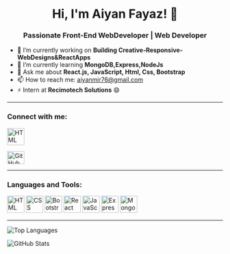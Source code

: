 <h1 align="center">Hi, I'm Aiyan Fayaz! 👋</h1>
<h3 align="center">Passionate Front-End WebDeveloper | Web Developer</h3>

- 🔭 I’m currently working on **Building Creative-Responsive-WebDesigns&ReactApps**
- 🌱 I’m currently learning **MongoDB,Express,NodeJs**
- 💬 Ask me about **React.js, JavaScript, Html, Css, Bootstrap**
- 📫 How to reach me: [aiyanmir76@gmail.com](mailto:aiyanmir76@gmail.com)
- ⚡ Intern at **Recimotech Solutions** 😄

<hr>
<h3 align="left">Connect with me:</h3>
<a href="https://www.linkedin.com/in/aiyan-fayaz-9b3242263/"> <img src="https://img.icons8.com/color/48/000000/html-5.png" alt="HTML" width="40" height="40"/></a>

<p align="left">
  <a href="https://github.com/Aiyan2311" target="_blank">
    <img src="https://raw.githubusercontent.com/rahuldkjain/github-profile-readme-generator/master/src/images/icons/Social/github.svg" alt="GitHub" height="30" width="40"/>
  </a>
  <!-- Add other social media links/icons as needed -->
</p>

<hr>
<h3 align="left">Languages and Tools:</h3>
<p align="left">
    <img src="https://img.icons8.com/color/48/000000/html-5.png" alt="HTML" width="40" height="40"/>
    <img src="https://img.icons8.com/color/48/000000/css3.png" alt="CSS" width="40" height="40"/>
   <img src="https://img.icons8.com/color/48/000000/bootstrap.png" alt="Bootstrap" width="40" height="40"/>
  <img src="https://img.icons8.com/color/48/000000/react-native.png" alt="React" width="40" height="40"/>
  <img src="https://img.icons8.com/color/48/000000/javascript.png" alt="JavaScript" width="40" height="40"/>
  <img src="https://img.icons8.com/color/48/000000/express.png" alt="Express" width="40" height="40"/>
  <img src="https://img.icons8.com/color/48/000000/mongodb.png" alt="MongoDb" width="40" height="40"/>
  <!-- Add or modify icons for other tools and technologies as needed -->
</p>

<hr>

<p align="left">
  <img src="https://github-readme-stats.vercel.app/api/top-langs?username=Aiyan2311&show_icons=true&locale=en&layout=compact" alt="Top Languages" />
</p>

<p align="left">
  <img src="https://github-readme-stats.vercel.app/api?username=Aiyan2311&show_icons=true&locale=en" alt="GitHub Stats" />
</p>

